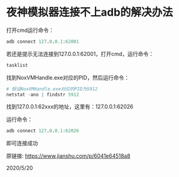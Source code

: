 # 夜神模拟器连接不上adb的解决办法

打开cmd运行命令：  
```r
adb connect 127.0.0.1:62001
```

若还是提示无法连接到127.0.0.1:62001，打开cmd，运行命令：  
```r
tasklist
```

找到NoxVMHandle.exe对应的PID，然后运行命令：  
```r
# 假设NoxVMHandle.exe对应的PID为5912
netstat -ano | findstr 5912
```

找到127.0.0.1:62xxx的地址，这里有：127.0.0.1:62026  

运行命令：  
```r
adb connect 127.0.0.1:62026
```
即可连接成功  


原链接: https://www.jianshu.com/p/6041e64518a8  


2020/5/20  
